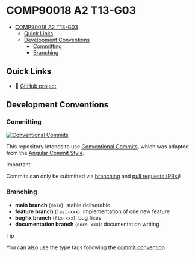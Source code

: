 # COMP90018 A2 T13-G03

<!-- TODO: add introduction to this repo -->

<!-- TOC start (generated with https://github.com/derlin/bitdowntoc) -->

- [COMP90018 A2 T13-G03](#comp90018-a2-t13-g03)
  - [Quick Links](#quick-links)
  - [Development Conventions](#development-conventions)
    - [Committing](#committing)
    - [Branching](#branching)

<!-- TOC end -->

## Quick Links

- 📅 [GitHub project](https://github.com/users/wille-wang/projects/12)

## Development Conventions

### Committing

[![Conventional Commits](https://img.shields.io/badge/Conventional%20Commits-1.0.0-%23FE5196?logo=conventionalcommits&logoColor=white)](https://conventionalcommits.org)

This repository intends to use [Conventional Commits](https://www.conventionalcommits.org/en/), which was adapted from the [Angular Commit Style](https://github.com/angular/angular/blob/22b96b9/CONTRIBUTING.md#commit-message-format).

> [!IMPORTANT]
>
> Commits can only be submitted via [branching](#branching) and [pull requests (PRs)](https://docs.github.com/en/pull-requests/collaborating-with-pull-requests/getting-started/best-practices-for-pull-requests#best-practices-for-creating-pull-requests)!

### Branching

- **main branch** (`main`): stable deliverable
- **feature branch** (`feat-xxx`): implementation of one new feature
- **bugfix branch** (`fix-xxx`): bug fixes
- **documentation branch** (`docs-xxx`): documentation writing

> [!TIP]
> You can also use the type tags following the [commit convention](#committing).
